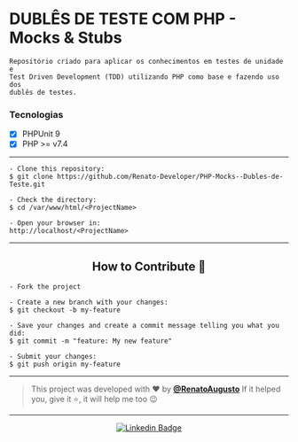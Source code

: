 # DUBLÊS DE TESTE COM PHP - Mocks & Stubs

```
Repositório criado para aplicar os conhecimentos em testes de unidade e
Test Driven Development (TDD) utilizando PHP como base e fazendo uso dos
dublês de testes.
```

### Tecnologias

- [X] PHPUnit 9
- [X] PHP >= v7.4
---

   ```
   - Clone this repository:
   $ git clone https://github.com/Renato-Developer/PHP-Mocks--Dubles-de-Teste.git

   - Check the directory:
   $ cd /var/www/html/<ProjectName>

   - Open your browser in:
   http://localhost/<ProjectName>
   ```

---

<h2 align="center">How to Contribute 💪</h2>

   ```
   - Fork the project 

   - Create a new branch with your changes:
   $ git checkout -b my-feature

   - Save your changes and create a commit message telling you what you did:
   $ git commit -m "feature: My new feature"

   - Submit your changes:
   $ git push origin my-feature
   ```

---

>This project was developed with ❤️ by **[@RenatoAugusto](https://www.linkedin.com/in/RenatoAugustoFS/)**
If it helped you, give it ⭐, it will help me too 😉

---

   <div align="center">

[![Linkedin Badge](https://img.shields.io/badge/-Renato%20Augusto-292929?style=flat-square&logo=Linkedin&logoColor=white&link=https://www.linkedin.com/in/RenatoAugustoFS/)](https://www.linkedin.com/in/RenatoAugustoFS/)

   </div>

